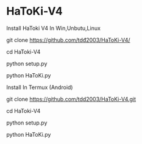 # HaToKi-V4
Install HaToki V4 In Win,Unbutu,Linux

git clone https://github.com/tdđ2003/HaToKi-V4/

cd HaToki-V4

python setup.py

python HaToKi.py


Install In Termux (Android)

git clone https://github.com/tdd2003/HaToKi-V4.git

cd HaToki-V4

python setup.py

python HaToKi.py

